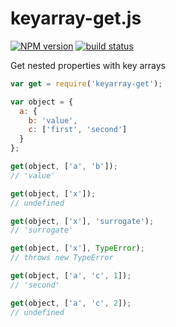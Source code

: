keyarray-get.js
===============

[![NPM version](https://img.shields.io/npm/v/keyarray-get.svg)](https://www.npmjs.com/package/keyarray-get)
[![build status](https://img.shields.io/travis/kemitchell/keyarray-get.js.svg)](http://travis-ci.org/kemitchell/keyarray-get.js)

Get nested properties with key arrays

```javascript
var get = require('keyarray-get');

var object = {
  a: {
    b: 'value',
    c: ['first', 'second']
  }
};

get(object, ['a', 'b']);
// 'value'

get(object, ['x']);
// undefined

get(object, ['x'], 'surrogate');
// 'surrogate'

get(object, ['x'], TypeError);
// throws new TypeError

get(object, ['a', 'c', 1]);
// 'second'

get(object, ['a', 'c', 2]);
// undefined
```
